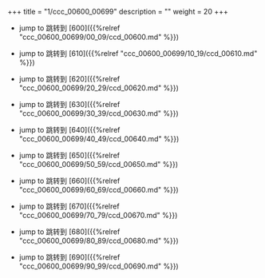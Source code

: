 +++
title = "1/ccc_00600_00699"
description = ""
weight = 20
+++

* jump to 跳转到 [600]({{%relref "ccc_00600_00699/00_09/ccd_00600.md" %}})

* jump to 跳转到 [610]({{%relref "ccc_00600_00699/10_19/ccd_00610.md" %}})

* jump to 跳转到 [620]({{%relref "ccc_00600_00699/20_29/ccd_00620.md" %}})

* jump to 跳转到 [630]({{%relref "ccc_00600_00699/30_39/ccd_00630.md" %}})

* jump to 跳转到 [640]({{%relref "ccc_00600_00699/40_49/ccd_00640.md" %}})

* jump to 跳转到 [650]({{%relref "ccc_00600_00699/50_59/ccd_00650.md" %}})

* jump to 跳转到 [660]({{%relref "ccc_00600_00699/60_69/ccd_00660.md" %}})

* jump to 跳转到 [670]({{%relref "ccc_00600_00699/70_79/ccd_00670.md" %}})

* jump to 跳转到 [680]({{%relref "ccc_00600_00699/80_89/ccd_00680.md" %}})

* jump to 跳转到 [690]({{%relref "ccc_00600_00699/90_99/ccd_00690.md" %}})

